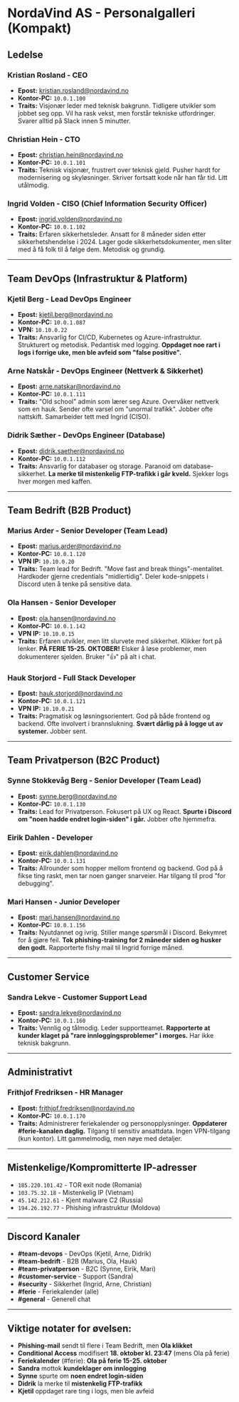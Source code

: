 # NordaVind AS - Personalgalleri (Kompakt)

## Ledelse

### **Kristian Rosland** - CEO
- **Epost:** kristian.rosland@nordavind.no
- **Kontor-PC:** `10.0.1.100`
- **Traits:** Visjonær leder med teknisk bakgrunn. Tidligere utvikler som jobbet seg opp. Vil ha rask vekst, men forstår tekniske utfordringer. Svarer alltid på Slack innen 5 minutter.

### **Christian Hein** - CTO
- **Epost:** christian.hein@nordavind.no
- **Kontor-PC:** `10.0.1.101`
- **Traits:** Teknisk visjonær, frustrert over teknisk gjeld. Pusher hardt for modernisering og skyløsninger. Skriver fortsatt kode når han får tid. Litt utålmodig.

### **Ingrid Volden** - CISO (Chief Information Security Officer)
- **Epost:** ingrid.volden@nordavind.no
- **Kontor-PC:** `10.0.1.102`
- **Traits:** Erfaren sikkerhetsleder. Ansatt for 8 måneder siden etter sikkerhetshendelse i 2024. Lager gode sikkerhetsdokumenter, men sliter med å få folk til å følge dem. Metodisk og grundig.

---

## Team DevOps (Infrastruktur & Platform)

### **Kjetil Berg** - Lead DevOps Engineer
- **Epost:** kjetil.berg@nordavind.no
- **Kontor-PC:** `10.0.1.087`
- **VPN:** `10.10.0.22`
- **Traits:** Ansvarlig for CI/CD, Kubernetes og Azure-infrastruktur. Strukturert og metodisk. Pedantisk med logging. **Oppdaget noe rart i logs i forrige uke, men ble avfeid som "false positive".**

### **Arne Natskår** - DevOps Engineer (Nettverk & Sikkerhet)
- **Epost:** arne.natskar@nordavind.no
- **Kontor-PC:** `10.0.1.111`
- **Traits:** "Old school" admin som lærer seg Azure. Overvåker nettverk som en hauk. Sender ofte varsel om "unormal trafikk". Jobber ofte nattskift. Samarbeider tett med Ingrid (CISO).

### **Didrik Sæther** - DevOps Engineer (Database)
- **Epost:** didrik.saether@nordavind.no
- **Kontor-PC:** `10.0.1.112`
- **Traits:** Ansvarlig for databaser og storage. Paranoid om database-sikkerhet. **La merke til mistenkelig FTP-trafikk i går kveld.** Sjekker logs hver morgen med kaffen.

---

## Team Bedrift (B2B Product)

### **Marius Arder** - Senior Developer (Team Lead)
- **Epost:** marius.arder@nordavind.no
- **Kontor-PC:** `10.0.1.120`
- **VPN IP:** `10.10.0.20`
- **Traits:** Team lead for Bedrift. "Move fast and break things"-mentalitet. Hardkoder gjerne credentials "midlertidig". Deler kode-snippets i Discord uten å tenke på sensitive data.

### **Ola Hansen** - Senior Developer
- **Epost:** ola.hansen@nordavind.no
- **Kontor-PC:** `10.0.1.142`
- **VPN IP:** `10.10.0.15`
- **Traits:** Erfaren utvikler, men litt slurvete med sikkerhet. Klikker fort på lenker. **PÅ FERIE 15-25. OKTOBER!** Elsker å løse problemer, men dokumenterer sjelden. Bruker "👍" på alt i chat.

### **Hauk Storjord** - Full Stack Developer
- **Epost:** hauk.storjord@nordavind.no
- **Kontor-PC:** `10.0.1.121`
- **VPN IP:** `10.10.0.21`
- **Traits:** Pragmatisk og løsningsorientert. God på både frontend og backend. Ofte involvert i brannslukning. **Svært dårlig på å logge ut av systemer.** Jobber sent.

---

## Team Privatperson (B2C Product)

### **Synne Stokkevåg Berg** - Senior Developer (Team Lead)
- **Epost:** synne.berg@nordavind.no
- **Kontor-PC:** `10.0.1.130`
- **Traits:** Lead for Privatperson. Fokusert på UX og React. **Spurte i Discord om "noen hadde endret login-siden" i går.** Jobber ofte hjemmefra.

### **Eirik Dahlen** - Developer
- **Epost:** eirik.dahlen@nordavind.no
- **Kontor-PC:** `10.0.1.131`
- **Traits:** Allrounder som hopper mellom frontend og backend. God på å fikse ting raskt, men tar noen ganger snarveier. Har tilgang til prod "for debugging".

### **Mari Hansen** - Junior Developer
- **Epost:** mari.hansen@nordavind.no
- **Kontor-PC:** `10.0.1.156`
- **Traits:** Nyutdannet og ivrig. Stiller mange spørsmål i Discord. Bekymret for å gjøre feil. **Tok phishing-training for 2 måneder siden og husker den godt.** Rapporterte fishy mail til Ingrid forrige måned.

---

## Customer Service

### **Sandra Lekve** - Customer Support Lead
- **Epost:** sandra.lekve@nordavind.no
- **Kontor-PC:** `10.0.1.160`
- **Traits:** Vennlig og tålmodig. Leder supportteamet. **Rapporterte at kunder klaget på "rare innloggingsproblemer" i morges.** Har ikke teknisk bakgrunn.

---

## Administrativt

### **Frithjof Fredriksen** - HR Manager
- **Epost:** frithjof.fredriksen@nordavind.no
- **Kontor-PC:** `10.0.1.170`
- **Traits:** Administrerer feriekalender og personopplysninger. **Oppdaterer #ferie-kanalen daglig.** Tilgang til sensitiv ansattdata. Ingen VPN-tilgang (kun kontor). Litt gammelmodig, men nøye med detaljer.

---

## Mistenkelige/Kompromitterte IP-adresser

- `185.220.101.42` - TOR exit node (Romania)
- `103.75.32.18` - Mistenkelig IP (Vietnam)
- `45.142.212.61` - Kjent malware C2 (Russia)
- `194.26.192.77` - Phishing infrastruktur (Moldova)

---

## Discord Kanaler

- **#team-devops** - DevOps (Kjetil, Arne, Didrik)
- **#team-bedrift** - B2B (Marius, Ola, Hauk)
- **#team-privatperson** - B2C (Synne, Eirik, Mari)
- **#customer-service** - Support (Sandra)
- **#security** - Sikkerhet (Ingrid, Arne, Christian)
- **#ferie** - Feriekalender (alle)
- **#general** - Generell chat

---

## Viktige notater for øvelsen:

- **Phishing-mail** sendt til flere i Team Bedrift, men **Ola klikket**
- **Conditional Access** modifisert **18. oktober kl. 23:47** (mens Ola på ferie)
- **Feriekalender** (#ferie): **Ola på ferie 15-25. oktober**
- **Sandra** mottok **kundeklager om innlogging**
- **Synne** spurte om **noen endret login-siden**
- **Didrik** la merke til **mistenkelig FTP-trafikk**
- **Kjetil** oppdaget rare ting i logs, men ble avfeid